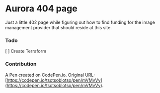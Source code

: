 # Aurora 404 page

Just a little 402 page while figuring out how to find funding for the image management provider that should reside at this site.

### Todo
[ ] Create Terraform

### Contribution
A Pen created on CodePen.io. Original URL: [https://codepen.io/tsotsoblotso/pen/mVMvVv](https://codepen.io/tsotsoblotso/pen/mVMvVv).

